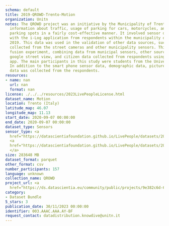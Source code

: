 ```yaml
---
schema: default
title: 2019-QROWD-Trento-Motion
organization: Unitn
notes: The QROWD project was an initiative by the Municipality of Trento to collect
  information about traffic, usage of parking for cars, motorcycles, and yellow-line
  parking spots in a fairly cost-effective manner. It involved sensor data collection
  with the i-Log application from respondents within the municipality of Trento in
  2019. This data was used in the validation of other data sources, such as the data
  collected from the street cameras and other municipality sensors. This was a data
  fusion experiment, combining data from municipal sensors, other sources, such as
  google street view, and citizen data collected from respondents using the i-Log
  app. The main participants in this study were students from the University of Trento.
  In addition to the smart phone sensor data, demographic data, pictures, and questionnaire
  data was collected from the respondents.
resources:
- name: nan
  url: nan
  format: nan
license: ./../../resources/2023LivePeopleLicense.html
dataset_name: Motion
location: Trento (Italy)
latitude_map: 46.07
longitude_map: 11.13
start_date: 2020-09-07 00:00:00
end_date: 2020-09-07 00:00:00
dataset_type: Sensors
sensor_type: <a 
  href="https://datascientiafoundation.github.io/LivePeople/datasets/2019-QRD-Trento-Accelerometer%20Event/">accelerometer</a>,
  <a 
  href="https://datascientiafoundation.github.io/LivePeople/datasets/2019-QRD-Trento-Activities%20Per%20Time/">activities
  </a>
size: 283648 MB
dataset_format: parquet
other_format: csv
number_participants: 157
language: unknown
collection_name: QROWD
project_url: <a 
  href="https://ds.datascientia.eu/community/public/projects/9e382c6d-6885-45df-97cb-d24fcbacc0a7">https://ds.datascientia.eu/community/public/projects/9e382c6d-6885-45df-97cb-d24fcbacc0a7</a>
category:
- Dataset Bundle
5_stars: 3
publication_date: 30/11/2023 00:00:00
identifier: 003.AAAC.AAA.AY-BF
request_contact: datadistribution.knowdive@unitn.it
---
```


